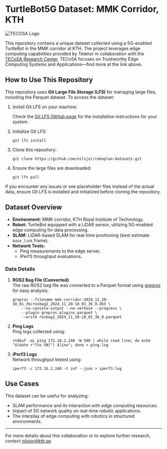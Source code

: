 # TurtleBot5G Dataset: MMK Corridor, KTH

![TECOSA Logo](https://www.tecosa.center.kth.se/wp-content/uploads/sites/5/2020/05/TECOSA_logo_fullcolor_RGB.jpg)

This repository contains a unique dataset collected using a 5G-enabled TurtleBot in the MMK corridor at KTH. The project leverages edge computing capabilities provided by Telenor in collaboration with the [TECoSA Research Center](https://www.tecosa.center.kth.se/). TECoSA focuses on Trustworthy Edge Computing Systems and Applications—find more at the link above.

## How to Use This Repository

This repository uses **Git Large File Storage (LFS)** for managing large files, including the Parquet dataset. To access the dataset:

1. Install Git LFS on your machine:

    Check the [Git LFS GitHub page](https://github.com/git-lfs/git-lfs?tab=readme-ov-file#installing) for the installation instructions for your system.

2. Initialize Git LFS:

    ```
    git lfs install
    ```

3. Clone this repository:

    ```
    git clone https://github.com/nilsjor/roboplan-datasets.git
    ```

4. Ensure the large files are downloaded:

    ```
    git lfs pull
    ```

If you encounter any issues or see placeholder files instead of the actual data, ensure Git LFS is installed and initialized before cloning the repository.

## Dataset Overview

- **Environment:** MMK corridor, KTH Royal Institute of Technology.
- **Robot:** TurtleBot equipped with a LiDAR sensor, utilizing 5G-enabled edge computing for data processing.
- **SLAM:** LiDAR-based SLAM for real-time positioning (best estimate: `base_link` frame).
- **Network Tests:**
    - Ping measurements to the edge server.
    - iPerf3 throughput evaluations.

### Data Details

1. **ROS2 Bag File (Converted)**  
    The raw ROS2 bag file was converted to a Parquet format using [grepros](https://pypi.org/project/grepros/) for easy analysis:

    ```
    grepros --filename mmk-corridor-2024_11_28-18_01_36/rosbag2_2024_11_28-18_01_36_0.db3 \
        --no-console-output --no-verbose --progress \
        --plugin grepros.plugins.parquet \
        --write rosbag2_2024_11_28-18_01_36_0.parquet
    ```

2. **Ping Logs**  
    Ping logs collected using:

    ```
    stdbuf -oL ping 172.16.2.240 -W 500 | while read line; do echo "$(date +"[%s.%N]") $line"; done > ping.log
    ```

3. **iPerf3 Logs**  
    Network throughput tested using:

    ```
    iperf3 -c 172.16.2.240 -t inf --json > iperf3.log
    ```

## Use Cases

This dataset can be useful for analyzing:

- SLAM performance and its interaction with edge computing resources.
- Impact of 5G network quality on real-time robotic applications.
- The interplay of edge computing with robotics in structured environments.

---

For more details about this collaboration or to explore further research, contact nilsjor@kth.se.
